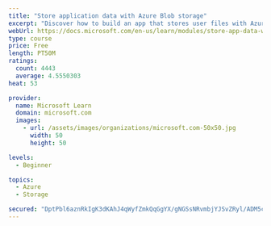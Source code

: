 ```yaml
---
title: "Store application data with Azure Blob storage"
excerpt: "Discover how to build an app that stores user files with Azure Blob storage, use Blob storage in a web app, and use the Azure Storage SDK for .NET Core."
webUrl: https://docs.microsoft.com/en-us/learn/modules/store-app-data-with-azure-blob-storage/
type: course
price: Free
length: PT50M
ratings:
  count: 4443
  average: 4.5550303
heat: 53

provider:
  name: Microsoft Learn
  domain: microsoft.com
  images:
    - url: /assets/images/organizations/microsoft.com-50x50.jpg
      width: 50
      height: 50

levels:
  - Beginner

topics:
  - Azure
  - Storage

secured: "DptPbl6aznRkIgK3dKAhJ4qWyfZmkQqGgYX/gNGSsNRvmbjYJSvZRyl/ADM5cLG948gWs/4SSK3imS8YEumFXZF0zoPczEAxVmmIQeGHiZnpI9kYJlm4vWeQd3Wao5YVBmCqAgU/zYaUkB7om022WLLI3U9jG4pdGgonf7TjFZDd/CFW5+xewoT0RA+dn0EZpIEZaXVYc3pRW3uULeCZGR+MQYqwPQpdarpf2eBYgsGGufx6WogYKhu7eLS/Xh4j2D/zhVbBHdWRUoi/3WjzNo3BVAtDz04yWM5DHJT9Z9yntj/0ByLgk9GR2ncjbGZUBcGwrI8BaILwcF2H+3zXAhWcnFFQbcaPYGbYiDerSodHFzsKBa01cV8bLIjTLT7fHl5xD0MDTEj5PmHiW13T6a4xZao1yabv7v4in2kS87w=;UCoLVLlf85b28tFVWVfg/g=="
---
```


